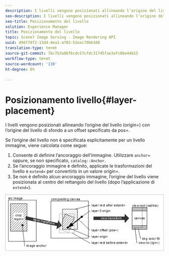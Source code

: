```yaml
---
description: I livelli vengono posizionati allineando l’origine del livello (origin=) con l’origine del livello di sfondo a un offset specificato da pos=.
seo-description: I livelli vengono posizionati allineando l’origine del livello (origin=) con l’origine del livello di sfondo a un offset specificato da pos=.
seo-title: Posizionamento del livello
solution: Experience Manager
title: Posizionamento del livello
topic: Scene7 Image Serving - Image Rendering API
uuid: d9d778f2-13dd-4ea1-a703-52eac70bb3d8
translation-type: tm+mt
source-git-commit: 7bc7b3a86fbcdc57cfdc31745fae3afc06e44b15
workflow-type: tm+mt
source-wordcount: '130'
ht-degree: 0%

---
```



# Posizionamento livello{#layer-placement}

I livelli vengono posizionati allineando l’origine del livello (origin=) con l’origine del livello di sfondo a un offset specificato da pos=.

Se l’origine del livello non è specificata esplicitamente per un livello immagine, viene calcolata come segue:

1. Consente di definire l’ancoraggio dell’immagine. Utilizzare `anchor=` oppure, se non specificato, `catalog::Anchor`.
1. Se l’ancoraggio immagine è definito, applicate le trasformazioni del livello e `extend=` per convertirlo in un valore origin=.
1. Se non è definito alcun ancoraggio immagine, l’origine del livello viene posizionata al centro del rettangolo del livello (dopo l’applicazione di `extend=`).

![](assets/layerplacement.png)


